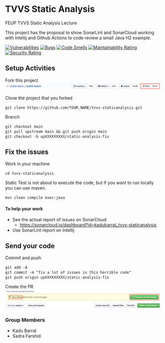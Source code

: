 # TVVS Static Analysis
FEUP TVVS Static Analysis Lecture

This project has the proposal to show SonarLint and SonarCloud working with Intellij and Github Actions to code review a small Java H2 example.

[![Vulnerabilities](https://sonarcloud.io/api/project_badges/measure?project=kadubarral_tvvs-staticanalysis&metric=vulnerabilities)](https://sonarcloud.io/dashboard?id=kadubarral_tvvs-staticanalysis)
[![Bugs](https://sonarcloud.io/api/project_badges/measure?project=kadubarral_tvvs-staticanalysis&metric=bugs)](https://sonarcloud.io/dashboard?id=kadubarral_tvvs-staticanalysis)
[![Code Smells](https://sonarcloud.io/api/project_badges/measure?project=kadubarral_tvvs-staticanalysis&metric=code_smells)](https://sonarcloud.io/dashboard?id=kadubarral_tvvs-staticanalysis)
[![Maintainability Rating](https://sonarcloud.io/api/project_badges/measure?project=kadubarral_tvvs-staticanalysis&metric=sqale_rating)](https://sonarcloud.io/dashboard?id=kadubarral_tvvs-staticanalysis)
[![Security Rating](https://sonarcloud.io/api/project_badges/measure?project=kadubarral_tvvs-staticanalysis&metric=security_rating)](https://sonarcloud.io/dashboard?id=kadubarral_tvvs-staticanalysis)

## Setup Activities
Fork this project
![PR](docs/github-FORK.png)

Clone the project that you forked
```
git clone https://github.com/YOUR_NAME/tvvs-staticanalysis.git
```

Branch
```
git checkout main
git pull upstream main && git push origin main
git checkout -b upXXXXXXXXX/static-analysis-fix
```

## Fix the issues
Work in your machine
```
cd tvvs-staticanalysis
```

Static Test is not about to execute the code, but if you want to run locally you can use maven.
```
mvn clean compile exec:java
```

#### To help your work
* See the actual report of issues on SonarCloud
  * https://sonarcloud.io/dashboard?id=kadubarral_tvvs-staticanalysis
* Use SonarLint report on Intellij 

## Send your code
Commit and push
```
git add -A
git commit -m "fix a lot of issues in this horrible code"
git push origin upXXXXXXXXX/static-analysis-fix
```

Create the PR
![PR](docs/github-PR.png)

### Group Members
* Kadu Barral
* Sadra Farshid